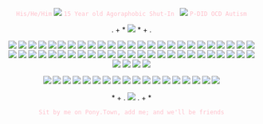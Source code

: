 <p align="center">
  <code style="color : pink">His/He/Him</code> <img src="https://64.media.tumblr.com/5ba11297f8395b5d5e855c44f73453e3/9917119d21f3fc2b-52/s75x75_c1/47f11686820a0aa3a179288fc3cfa0e6e6c6af8b.pnj"> <code style="color : pink">15 Year old Agoraphobic Shut-In </code> <img src="https://64.media.tumblr.com/0a1bc0dfd154562831fd59769539ae3a/c4b164c44b89f619-6b/s75x75_c1/c3f5dcc5ac46fc2a6dd368328b236c518581e3d6.pnj"> <code style="color : pink">P-DID OCD Autism</code>
</p>
<p align="center">
. + * <img src="https://adriansblinkiecollection.neocities.org/dividers/rainbowscrolldivider.gif"> * + . 
</p> 
<p align="center">
<img src="https://64.media.tumblr.com/82d3f8791c505c9e6701440324cc1d39/79f643645c2468ab-f7/s250x400/7003daa4ab2bddaa353177b6674b0fcecfb96937.gifv"> <img src="https://64.media.tumblr.com/666ba532b9ba49050239210964630faf/d9a51647906ed89a-9b/s100x200/5adf6233253201455bf2fcf617362640f3fe255b.gifv"> <img src="https://64.media.tumblr.com/db250bceccf437f1e50e36eb9effcbb7/ffd8797a3e8e4379-6d/s250x400/285235af40012267e9ecc1b1a7159e11da98da98.webp"> <img src="https://64.media.tumblr.com/e479a44f723a529361d9a9b2631ed0a2/b9cf0bd58816e3fa-ab/s100x200/55538f63236d4a30ed65a3145e32b0f8c3371e22.pnj"> <img src="https://64.media.tumblr.com/9ee1343895c22b5d7e7d0e0472c6fa2b/0300ad4d2d3fd951-48/s100x200/1084651953e8605a0a15bd7886437b6f231edb92.gifv"> <img src="https://64.media.tumblr.com/75fdfd9d0a798370dfd8b5c17cf98783/091ea78a8ada9b1b-40/s100x200/d8a56246d91148e2de71e30b8988752d58bb03ec.pnj"> <img src="https://64.media.tumblr.com/71359902a78b7bbf6a5340c10de1a6d1/ffd8797a3e8e4379-3f/s250x400/c67c9278b15946f6b5dfe7a3add2011069ed3769.gifv"> <img src="https://64.media.tumblr.com/f6170f2e7c8439d1b35598c9536a7145/659d822466175fd3-e6/s100x200/d2953f431e978927317b7ccdaa16519bbe976a5a.gifv"> <img src="https://64.media.tumblr.com/c852c12b91a6efade132b93ee2494435/2392e7c1f6f7c3e5-bc/s100x200/ecb201bdf9a4a1657c4cb46cc2897a9a65a337f4.gifv"> <img src="https://64.media.tumblr.com/2817046ac60e171d72860da4b185894f/92a8ed374314049b-0f/s100x200/481548373bceb59eaf869be25d58fce3cb16483a.gifv"> <img src="https://64.media.tumblr.com/dc7f86e2c0565ff9c52ee559e334a78d/2392e7c1f6f7c3e5-11/s100x200/c433d8dfcef5794a75c098a40e6bca04571d6cff.gifv"> <img src="https://64.media.tumblr.com/106f9e3d2d439c87efda7f802f101e38/659d822466175fd3-f2/s100x200/580b3a74e432e2947240f1de5c3d4900f8a2ecad.gifv"> <img src="https://64.media.tumblr.com/2ab5dd989a82e7f5500d07715fb260a8/41fe3cc298eb7476-11/s100x200/6c491a9aa54dc596b68fd267f9217aeb2fc50b29.gifv"> <img src="https://64.media.tumblr.com/41c41d9f16c2bee5e0fa5475b22cedeb/1923bddbf54c0100-b8/s100x200/f25bd71c2618ddfd458be01b258f0c636a3c92a5.gifv"> <img src="https://64.media.tumblr.com/4f9354f78a04c5a1ddbfbb6486746a02/badfe873055f1cea-fc/s250x400/930759458a35651fe2591be5d449255f1b369492.gifv"> <img src="https://64.media.tumblr.com/bf248c970588a5a7b5bdd46e35abf63d/2392e7c1f6f7c3e5-ea/s100x200/326e54cc29155640fd9b2485669a608c972c1ad7.pnj"> <img src="https://64.media.tumblr.com/028cbf3fdf98e73451ddb6cef05e29bb/eed262c3dd030bba-ed/s100x200/2af4cfe51cf620cc2a13973c635245cbe6177bff.pnj"> <img src="https://64.media.tumblr.com/8a0b008c66e18b95c00deb3a197a3fce/21317507f7352712-8f/s100x200/4f29f1645fe2d01cace9a8e700d016115286675b.pnj"> <img src="https://64.media.tumblr.com/edf95994c9c47b18172dcbf2a64e81ba/fddcf9c041d8da0a-38/s100x200/715f968015053c0b9a5784da51441b2f58b05547.pnj"> <img src="https://64.media.tumblr.com/3cf8f1be8bfbb933ca187b7c353d7742/f943c255bc176c80-d1/s100x200/fab0976ad0b58da763abe993bc35b85592978400.pnj"> <img src="https://64.media.tumblr.com/2b84f851fdd9fb04e8297cf1b7ce8bac/2392e7c1f6f7c3e5-d8/s100x200/f54e069ba12892950274496fe807d64da1db5172.pnj"> <img src="https://64.media.tumblr.com/dbf98faa3862c0a0e0e90685a292ebb2/62fa2fa6a73a649d-06/s100x200/bc6879af74a2637e2c378f92ca942960895a01de.gifv"> <img src="https://64.media.tumblr.com/5deebd0bdca0b0cd9ff528fbcd53d6b4/62fa2fa6a73a649d-5d/s100x200/adc82a9bc9907db069f8f9d0ce3cff04143782b7.gifv"> <img src="https://64.media.tumblr.com/7f47cf3a2ee0311c30f206b7bae4775b/d536de6b2b764794-e7/s100x200/455994fa7ad139bc2fc28abf60ac6dce0bccf4f0.pnj"> <img src="https://64.media.tumblr.com/13d74cbf34791f1ecee1efc65124b6b0/4c55c9f3cbb7db1a-ce/s100x200/f645b11014fa9f96074e1173fbfa9026ae1bcc40.gifv"> <img src="https://64.media.tumblr.com/cd183a3d7f0f33dae82462f31e1d0f69/602d605d54205d2e-ee/s100x200/688c7c16ae9de9396e10065068c3b3f67ce46385.pnj"> <img src="https://64.media.tumblr.com/dd8819522e5cfe8b7db8836f4fe53ac4/92a8ed374314049b-ca/s100x200/80580a867091eac4717e2385a757a3fb30a0b893.gifv"> <img src="https://64.media.tumblr.com/760233c29280a0d39b901f49de291ac2/92a8ed374314049b-ac/s100x200/585a9265da1d6c6f4bab801f0c85306cc39f6e16.gifv"> <img src="https://64.media.tumblr.com/839f6cd13168341e62e9beaf45782e4a/7e100f44603c3879-87/s100x200/2f529229e7976fc08064a93625eff9b892839eaa.pnj"> <img src="https://64.media.tumblr.com/520dde36bc6f465834fe1e1be1bff471/7e100f44603c3879-30/s100x200/589003c104886fef4aebf784bd5a98035ad5c4c0.pnj"> <img src="https://64.media.tumblr.com/944729a8270ba2305a0ea0aea0823f1e/eb607a4731ffe32c-3d/s100x200/8c1e32c9fbe525c1a5b986f0c8feaa6cfdb74bc4.pnj"> <img src="https://64.media.tumblr.com/31e6029e40cf9573154c8c98fe2a4941/4b9e098e1753b2dc-dc/s100x200/54c74308cad32415516e6993d8677ce7d29dfbff.pnj"> <img src="https://64.media.tumblr.com/5e7bd796bcad78d04c0cfc795482bb19/038091e62b344a4a-3d/s100x200/38d442467dd4b0a967cc2c08e5159947e67eeddf.pnj"> <img src="https://64.media.tumblr.com/3cd8b286bb383941858b839dfd374163/e016a5a6d1ffd8e1-d7/s100x200/1f21ea7c56f2a38ece1293c1e58982c23df96fbd.gifv"> <img src="https://64.media.tumblr.com/956ce592cb472bd3f3a6f479c346315a/db10037502ed8937-fc/s100x200/c3d54b6c50611fb6e659425bfc252eb5a62ee914.webp"> <img src="https://64.media.tumblr.com/22fa75e2efb126eda6b5f4034f7f1d1c/db10037502ed8937-30/s100x200/3856bbb0b1174bcfe2a00afbc449dded4af93d4a.pnj"> <img src="https://64.media.tumblr.com/6a34438655f285b2cfced1f102fd094c/db10037502ed8937-c3/s100x200/fb2e9f0f4d98ce491fa659256bb435e7cf49c78e.jpg"> <img src="https://64.media.tumblr.com/d515fa1b0b5e7123a5c5a44dac6350c7/db10037502ed8937-06/s100x200/ad89e6a13cf186bf74fde4f41be3360e410f2fd1.pnj"> <img src="https://64.media.tumblr.com/afc327d7409c47b7b18147dce95fcacb/c4bc6cc10b162b5a-e3/s100x200/e1880e2bcdddb9e22038b2a07eabd351c2133a33.gifv"> <img src="https://64.media.tumblr.com/28785283f9edde53e98c93968eedd8c4/7449ba6e6b472605-9e/s250x400/9c665dfa7457122eb787e955e02745815fa1e94d.pnj"> <img src="https://64.media.tumblr.com/9659d00987e448703a85cbf1d2b4b3d9/7449ba6e6b472605-4d/s250x400/ab3782141b84d7ffcdd1aab50b38e51ea7b62567.pnj"> <img src="https://64.media.tumblr.com/e66dac988b212dac8cf1b979ea2ecc5c/66fb755c19710c02-ee/s100x200/d4b3a82f974d5c0979c6f2d01044d482acbd409e.pnj"> <img src="https://64.media.tumblr.com/85f5ce508bbdc6469446ba8f4fc2e762/7ba4959ac49f07d8-3c/s100x200/618ceab4e0740ab200dddc0e70672beb9106c6b5.gifv"> <img src="https://64.media.tumblr.com/b51977d78a5ffe2f0a6b0ef62e71de17/7ba4959ac49f07d8-f8/s100x200/3b20d7c0a334611c9ea90e3681c72b5af861c678.gifv"> <img src="https://64.media.tumblr.com/e518fa52b2d2d95751ffa3095d9f6dac/56a4a6749f00fb6d-3b/s100x200/0d6cf0eee69a127f82bf786fb07be4b65775c68e.gifv"> <img src="https://64.media.tumblr.com/7de4ff30229064dfeee61e2a75ae4977/56a4a6749f00fb6d-ee/s100x200/8ed92a2399dac23288066c2b18c7a327eda72e53.pnj"> <img src="https://64.media.tumblr.com/2a992b90d3d60d40e8534fa9ec135231/56a4a6749f00fb6d-5d/s100x200/67beb41bceaab8f75d85d730f0a5297c06b3bd31.gifv"> <img src="https://64.media.tumblr.com/98ccd9048c9ee916d780fd96572368b2/67c9f3fb6561df82-f5/s100x200/db92ca391c58f632d7b434ba8c8a7f84ac814ae9.pnj"> <img src="https://adriansblinkiecollection.neocities.org/b/stamps/loss.gif"> <img src="https://adriansblinkiecollection.neocities.org/stamps/a50.gif"> <img src="https://adriansblinkiecollection.neocities.org/stamps/a72.gif"> <img src="https://adriansblinkiecollection.neocities.org/stamps/e39.png"> <img src="https://adriansblinkiecollection.neocities.org/stamps/j8.png"> <img src="https://adriansblinkiecollection.neocities.org/stamps/k41.png"> 
</p>
<p align="center">
<img src="https://64.media.tumblr.com/c74a35659fd1ca684c9d85058bd7cf3c/6c4bd2fe705234b8-6b/s250x400/2693f62ccae8522b584ed5fbccdb4f4d0cf036d5.gifv"> <img src="https://64.media.tumblr.com/2a4e0a75fd6f8a53ad4b18d3a1ae9a1d/055b6239baca094c-ee/s250x400/9df6db11c3d6148bac7156386dfeae12dc9481a7.gifv">  <img src="https://adriansblinkiecollection.neocities.org/a50.gif">   <img src="https://64.media.tumblr.com/aa36865e4ce1fd745d1061def91e95a5/0f3a580eb152b514-5d/s250x400/50e46898a3620f5b35935c7b9067841f9fdcfa8f.gifv"> <img src="https://64.media.tumblr.com/177510939e577bc2ee1faefd13a407f2/14df2b8e0ccc2214-b0/s250x400/7c3317987089a43da1721608a2bfc76e15283732.gifv"> <img src="https://adriansblinkiecollection.neocities.org/d64.gif"> <img src="https://adriansblinkiecollection.neocities.org/d74.gif"> <img src="https://adriansblinkiecollection.neocities.org/d88.gif"> <img src="https://adriansblinkiecollection.neocities.org/e12.gif"> <img src="https://adriansblinkiecollection.neocities.org/e24.gif"> <img src="https://adriansblinkiecollection.neocities.org/g18.gif"> <img src="https://adriansblinkiecollection.neocities.org/g24.gif"> <img src="https://adriansblinkiecollection.neocities.org/g39.gif"> <img src="https://adriansblinkiecollection.neocities.org/g95.gif"> <img src="https://adriansblinkiecollection.neocities.org/x11.gif"> <img src="https://adriansblinkiecollection.neocities.org/x24.gif"> <img src="https://adriansblinkiecollection.neocities.org/x4.gif"> <img src="https://adriansblinkiecollection.neocities.org/z42.gif"> 
</p>
<p align="center">
* + . <img src="https://adriansblinkiecollection.neocities.org/dividers/rainbowscrolldivider.gif"> . + *
</p>
<p align="center">
  <code style="color : pink">Sit by me on Pony.Town, add me; and we'll be friends</code>
